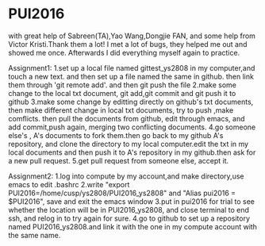 # PUI2016
with great help of Sabreen(TA),Yao Wang,Dongjie FAN, and some help from Victor Kristi.Thank them a lot! I met a lot of bugs, they helped me out and showed me once. Afterwards I did everything myself again to practice.

Assignment1:
1.set up a local file named gittest_ys2808 in my computer,and touch a new text. and then set up a file named the same in github. then link them through 'git remote add'. and then git push the file
2.make some change to the local txt document, git add,git commit and git push it to github
3.make some change by editting directly on github's txt documents, then make different change in local txt documents, try to push ,make comflicts. then pull the documents from github, edit through emacs, and add commit,push again, merging two conflicting documents.
4.go someone else's , A's documents to fork them.then go back to my github A's repository, and clone the directory to my local computer.edit the txt in my local documents and then push it to  A's repository in my github.then ask for a new pull request.
5.get pull request from someone else, accept it.

Assignment2:
1.log into compute by my account,and make directory,use emacs to edit .bashrc
2.write "export PUI2016=/home/cusp/ys2808/PUI2016_ys2808" and "Alias pui2016 = $PUI2016", save and exit the emacs window
3.put in pui2016 for trial to see whether the location will be in PUI2016_ys2808, and close terminal to end ssh, and relog in to try again for sure.
4.go to github to set up a repository named PUI2016_ys2808.and link it with the one in my compute account with the same name.
